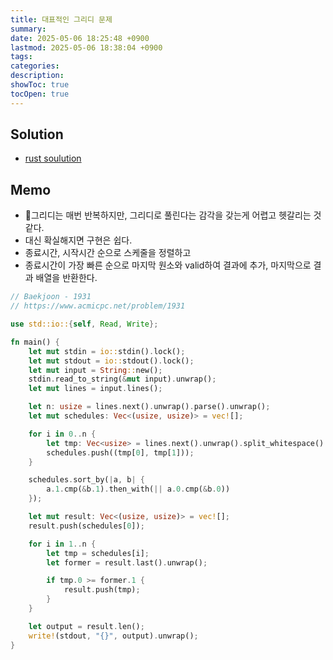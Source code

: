 ```yaml
---
title: 대표적인 그리디 문제
summary: 
date: 2025-05-06 18:25:48 +0900
lastmod: 2025-05-06 18:38:04 +0900
tags: 
categories: 
description: 
showToc: true
tocOpen: true
---
```

## Solution
- [rust soulution](https://github.com/SmallzooDev/coding_interview_rust/blob/main/src/bin/b_1931.rs)


## Memo
- 그리디는 매번 반복하지만, 그리디로 풀린다는 감각을 갖는게 어렵고 헷갈리는 것 같다.
- 대신 확실해지면 구현은 쉽다.
- 종료시간, 시작시간 순으로 스케줄을 정렬하고
- 종료시간이 가장 빠른 순으로 마지막 원소와 valid하여 결과에 추가, 마지막으로 결과 배열을 반환한다.


```rust
// Baekjoon - 1931
// https://www.acmicpc.net/problem/1931

use std::io::{self, Read, Write};

fn main() {
    let mut stdin = io::stdin().lock();
    let mut stdout = io::stdout().lock();
    let mut input = String::new();
    stdin.read_to_string(&mut input).unwrap();
    let mut lines = input.lines();

    let n: usize = lines.next().unwrap().parse().unwrap();
    let mut schedules: Vec<(usize, usize)> = vec![];

    for i in 0..n {
        let tmp: Vec<usize> = lines.next().unwrap().split_whitespace().map(|x| x.parse().unwrap()).collect();
        schedules.push((tmp[0], tmp[1]));
    }

    schedules.sort_by(|a, b| {
        a.1.cmp(&b.1).then_with(|| a.0.cmp(&b.0))
    });

    let mut result: Vec<(usize, usize)> = vec![];
    result.push(schedules[0]);

    for i in 1..n {
        let tmp = schedules[i];
        let former = result.last().unwrap();

        if tmp.0 >= former.1 {
            result.push(tmp);
        }
    }

    let output = result.len();
    write!(stdout, "{}", output).unwrap();
}
```
